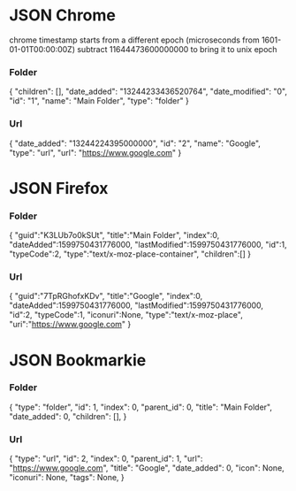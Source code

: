 # JSON Chrome

chrome timestamp starts from a different epoch (microseconds from 1601-01-01T00:00:00Z)
subtract 11644473600000000 to bring it to unix epoch

### Folder

{
"children": [],
"date_added": "13244233436520764",
"date_modified": "0",
"id": "1",
"name": "Main Folder",
"type": "folder"
}

### Url

{
"date_added": "13244224395000000",
"id": "2",
"name": "Google",
"type": "url",
"url": "https://www.google.com"
}

# JSON Firefox

### Folder

{
"guid":"K3LUb7o0kSUt",
"title":"Main Folder",
"index":0,
"dateAdded":1599750431776000,
"lastModified":1599750431776000,
"id":1,
"typeCode":2,
"type":"text/x-moz-place-container",
"children":[]
}

### Url

{
"guid":"7TpRGhofxKDv",
"title":"Google",
"index":0,
"dateAdded":1599750431776000,
"lastModified":1599750431776000,
"id":2,
"typeCode":1,
"iconuri":None,
"type":"text/x-moz-place",
"uri":"https://www.google.com"
}

# JSON Bookmarkie

### Folder

{
"type": "folder",
"id": 1,
"index": 0,
"parent_id": 0,
"title": "Main Folder",
"date_added": 0,
"children": [],
}

### Url

{
"type": "url",
"id": 2,
"index": 0,
"parent_id": 1,
"url": "https://www.google.com",
"title": "Google",
"date_added": 0,
"icon": None,
"iconuri": None,
"tags": None,
}
